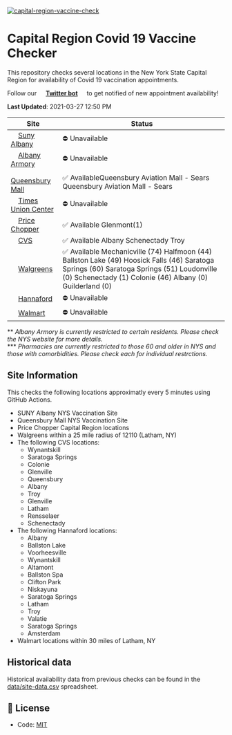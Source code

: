 [![capital-region-vaccine-check](https://github.com/CapitalRegionVaccine/CapitalRegionVaccine/actions/workflows/sites-check.yml/badge.svg)](https://github.com/CapitalRegionVaccine/CapitalRegionVaccine/actions/workflows/sites-check.yml)

# Capital Region Covid 19 Vaccine Checker

This repository checks several locations in the New York State Capital Region for availability of Covid 19 vaccination appointments.

Follow our <img alt="" src="https://favicons.githubusercontent.com/www.twitter.com" height="13"> **[Twitter bot](https://twitter.com/RegionVaccine)** <img alt="" src="https://favicons.githubusercontent.com/www.twitter.com" height="13"> to get notified of new appointment availability!

<!--start: status pages-->
**Last Updated**: 2021-03-27 12:50 PM

| Site                | Status         |
| ------------------- | -------------- |
| <img alt="" src="https://favicons.githubusercontent.com/am-i-eligible.covid19vaccine.health.ny.gov" height="13"> [Suny Albany](https://am-i-eligible.covid19vaccine.health.ny.gov/)      | :no_entry: Unavailable    |
| <img alt="" src="https://favicons.githubusercontent.com/am-i-eligible.covid19vaccine.health.ny.gov" height="13"> [Albany Armory](https://am-i-eligible.covid19vaccine.health.ny.gov/)    | :no_entry: Unavailable    |
| <img alt="" src="https://favicons.githubusercontent.com/am-i-eligible.covid19vaccine.health.ny.gov" height="13"> [Queensbury Mall](https://am-i-eligible.covid19vaccine.health.ny.gov/)    | :white_check_mark: AvailableQueensbury Aviation Mall - Sears Queensbury Aviation Mall - Sears       |
| <img alt="" src="https://favicons.githubusercontent.com/am-i-eligible.covid19vaccine.health.ny.gov" height="13"> [Times Union Center](https://apps2.health.ny.gov/doh2/applinks/cdmspr/2/counties?DateID=BBF046E734D3128CE0530A6C7C165A0F)| :no_entry: Unavailable    |
| <img alt="" src="https://favicons.githubusercontent.com/www.pricechopper.com" height="13"> [Price Chopper](https://www.pricechopper.com/covidvaccine/new-york/)     | :white_check_mark: Available Glenmont(1)      |
| <img alt="" src="https://favicons.githubusercontent.com/www.cvs.com" height="13"> [CVS](https://www.cvs.com/immunizations/covid-19-vaccine)               | :white_check_mark: Available Albany Schenectady Troy       |
| <img alt="" src="https://favicons.githubusercontent.com/www.walgreens.com" height="13"> [Walgreens](https://www.walgreens.com/findcare/vaccination/covid-19/location-screening)         | :white_check_mark: Available Mechanicville (74) Halfmoon (44) Ballston Lake (49) Hoosick Falls (46) Saratoga Springs (60) Saratoga Springs (51) Loudonville (0) Schenectady (1) Colonie (46) Albany (0) Guilderland (0)       |
| <img alt="" src="https://favicons.githubusercontent.com/www.hannaford.com" height="13"> [Hannaford](https://www.hannaford.com/pharmacy/covid-19-vaccine)         | :no_entry: Unavailable    |
| <img alt="" src="https://favicons.githubusercontent.com/www.walmart.com" height="13"> [Walmart](https://www.walmart.com/pharmacy/clinical-services/immunization/scheduled?imzType=covid&r=yes)         | :no_entry: Unavailable    |
<!--end: status pages-->

\*\* *Albany Armory is currently restricted to certain residents.  Please check the NYS website for more details.*  
\*\*\* *Pharmacies are currently restricted to those 60 and older in NYS and those with comorbidities.  Please check each for individual restrctions.*

## Site Information

This checks the following locations approximatly every 5 minutes using GitHub Actions.

* SUNY Albany NYS Vaccination Site
* Queensbury Mall NYS Vaccination Site
* Price Chopper Capital Region locations
* Walgreens within a 25 mile radius of 12110 (Latham, NY)
* The following CVS locations:
  * Wynantskill
  * Saratoga Springs
  * Colonie
  * Glenville
  * Queensbury
  * Albany
  * Troy
  * Glenville
  * Latham
  * Rensselaer
  * Schenectady
* The following Hannaford locations:
  * Albany
  * Ballston Lake
  * Voorheesville
  * Wynantskill
  * Altamont
  * Ballston Spa
  * Clifton Park
  * Niskayuna
  * Saratoga Springs
  * Latham
  * Troy
  * Valatie
  * Saratoga Springs
  * Amsterdam
* Walmart locations within 30 miles of Latham, NY

## Historical data

Historical availability data from previous checks can be found in the [data/site-data.csv](data/site-data.csv) spreadsheet.

## 📄 License

- Code: [MIT](./LICENSE)
